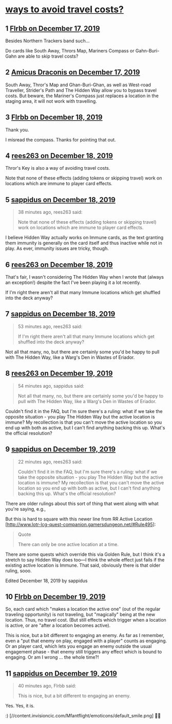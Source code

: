 # [ways to avoid travel costs?](https://community.fantasyflightgames.com/topic/303471-ways-to-avoid-travel-costs/)

## 1 [Flrbb on December 17, 2019](https://community.fantasyflightgames.com/topic/303471-ways-to-avoid-travel-costs/?do=findComment&comment=3850959)

Besides Northern Trackers band such...

Do cards like South Away, Thrors Map, Mariners Compass or Gahn-Buri-Gahn are able to skip travel costs?

## 2 [Amicus Draconis on December 17, 2019](https://community.fantasyflightgames.com/topic/303471-ways-to-avoid-travel-costs/?do=findComment&comment=3850970)

South Away, Thror's Map and Ghan-Buri-Ghan, as well as West-road Traveller, Strider's Path and The Hidden Way allow you to bypass travel costs. But beware, the Mariner's Compass just replaces a location in the staging area, it will not work with travelling.

## 3 [Flrbb on December 18, 2019](https://community.fantasyflightgames.com/topic/303471-ways-to-avoid-travel-costs/?do=findComment&comment=3851545)

Thank you.

I misread the compass. Thanks for pointing that out.

## 4 [rees263 on December 18, 2019](https://community.fantasyflightgames.com/topic/303471-ways-to-avoid-travel-costs/?do=findComment&comment=3851611)

Thror's Key is also a way of avoiding travel costs.

Note that none of these effects (adding tokens or skipping travel) work on locations which are immune to player card effects.

## 5 [sappidus on December 18, 2019](https://community.fantasyflightgames.com/topic/303471-ways-to-avoid-travel-costs/?do=findComment&comment=3851663)

> 38 minutes ago, rees263 said:
> 
> Note that none of these effects (adding tokens or skipping travel) work on locations which are immune to player card effects.

I believe Hidden Way actually works on Immune cards, as the text granting them immunity is generally on the card itself and thus inactive while not in play. As ever, immunity issues are tricky, though.

## 6 [rees263 on December 18, 2019](https://community.fantasyflightgames.com/topic/303471-ways-to-avoid-travel-costs/?do=findComment&comment=3851726)

That's fair, I wasn't considering The Hidden Way when I wrote that (always an exception!) despite the fact I've been playing it a lot recently.

If I'm right there aren't all that many Immune locations which get shuffled into the deck anyway?

## 7 [sappidus on December 18, 2019](https://community.fantasyflightgames.com/topic/303471-ways-to-avoid-travel-costs/?do=findComment&comment=3851772)

> 53 minutes ago, rees263 said:
> 
> If I'm right there aren't all that many Immune locations which get shuffled into the deck anyway?

Not all that many, no, but there are certainly some you'd be happy to pull with The Hidden Way, like a Warg's Den in Wastes of Eriador.

## 8 [rees263 on December 19, 2019](https://community.fantasyflightgames.com/topic/303471-ways-to-avoid-travel-costs/?do=findComment&comment=3851820)

> 54 minutes ago, sappidus said:
> 
> Not all that many, no, but there are certainly some you'd be happy to pull with The Hidden Way, like a Warg's Den in Wastes of Eriador.

Couldn't find it in the FAQ, but I'm sure there's a ruling: what if we take the opposite situation - you play The Hidden Way but the active location is immune? My recollection is that you can't move the active location so you end up with both as active, but I can't find anything backing this up. What's the official resolution?

## 9 [sappidus on December 19, 2019](https://community.fantasyflightgames.com/topic/303471-ways-to-avoid-travel-costs/?do=findComment&comment=3851830)

> 22 minutes ago, rees263 said:
> 
> Couldn't find it in the FAQ, but I'm sure there's a ruling: what if we take the opposite situation - you play The Hidden Way but the active location is immune? My recollection is that you can't move the active location so you end up with both as active, but I can't find anything backing this up. What's the official resolution?

There are older rulings about this sort of thing that went along with what you're saying, e.g., 

But this is hard to square with this newer line from RR Active Location [http://www.lotr-lcg-quest-companion.gamersdungeon.net/#Rule495]:

> Quote
> 
> There can only be one active location at a time.

There are some quests which override this via Golden Rule, but I think it's a stretch to say Hidden Way does too—I think the whole effect just fails if the existing active location is Immune. That said, obviously there is that older ruling, sooo.

Edited December 18, 2019 by sappidus

## 10 [Flrbb on December 19, 2019](https://community.fantasyflightgames.com/topic/303471-ways-to-avoid-travel-costs/?do=findComment&comment=3852341)

So, each card which "makes a location the active one" (out of the regular traveling opportunity) is not traveling, but "magically" being at the new location. Thus, no travel cost. (But still effects which trigger when a location is active, or are "after a location becomes active).

This is nice, but a bit different to engaging an enemy. As far as I remember, even a "put that enemy on play, engaged with a player" counts as engaging. Or an player card, which lets you engage an enemy outside the usual engagement phase - that enemy still triggers any effect which is bound to engaging. Or am I wrong ... the whole time?!

## 11 [sappidus on December 19, 2019](https://community.fantasyflightgames.com/topic/303471-ways-to-avoid-travel-costs/?do=findComment&comment=3852368)

> 40 minutes ago, Flrbb said:
> 
> This is nice, but a bit different to engaging an enemy.

Yes. Yes, it is.

:) [//content.invisioncic.com/Mfantflight/emoticons/default_smile.png] 🤷‍♀️

